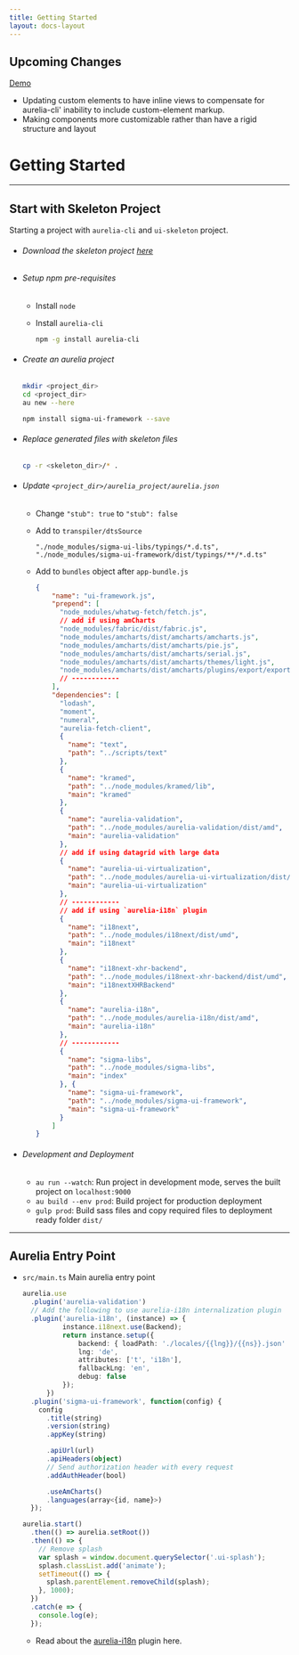 ```yaml
---
title: Getting Started
layout: docs-layout
---
```


## Upcoming Changes

[Demo](http://demo-v2.sigmaframeworks.io)

* Updating custom elements to have inline views to compensate for aurelia-cli' inability to include custom-element markup.
* Making components more customizable rather than have a rigid structure and layout


# Getting Started

--------------------------------------------------------------------------------

## Start with Skeleton Project

Starting a project with `aurelia-cli` and `ui-skeleton` project.

- ###### Download the skeleton project [here](//github.com/sigmaframeworks/sigma-ui-skeleton/archive/framework.zip)

- ###### Setup npm pre-requisites

  - Install `node`
  - Install `aurelia-cli`

    ```bash
    npm -g install aurelia-cli
    ```

- ###### Create an aurelia project

  ```bash
  mkdir <project_dir>
  cd <project_dir>
  au new --here

  npm install sigma-ui-framework --save
  ```

- ###### Replace generated files with skeleton files

  ```bash
  cp -r <skeleton_dir>/* .
  ```

- ###### Update `<project_dir>/aurelia_project/aurelia.json`

  - Change `"stub": true` to `"stub": false`

  - Add to `transpiler/dtsSource`<br>

    ```
    "./node_modules/sigma-ui-libs/typings/*.d.ts",
    "./node_modules/sigma-ui-framework/dist/typings/**/*.d.ts"
    ```

  - Add to `bundles` object after `app-bundle.js`

    ```json
    {
        "name": "ui-framework.js",
        "prepend": [
          "node_modules/whatwg-fetch/fetch.js",
          // add if using amCharts
          "node_modules/fabric/dist/fabric.js",
          "node_modules/amcharts/dist/amcharts/amcharts.js",
          "node_modules/amcharts/dist/amcharts/pie.js",
          "node_modules/amcharts/dist/amcharts/serial.js",
          "node_modules/amcharts/dist/amcharts/themes/light.js",
          "node_modules/amcharts/dist/amcharts/plugins/export/export.js"
          // ------------
        ],
        "dependencies": [
          "lodash",
          "moment",
          "numeral",
          "aurelia-fetch-client",
          {
            "name": "text",
            "path": "../scripts/text"
          },
          {
            "name": "kramed",
            "path": "../node_modules/kramed/lib",
            "main": "kramed"
          },
          {
            "name": "aurelia-validation",
            "path": "../node_modules/aurelia-validation/dist/amd",
            "main": "aurelia-validation"
          },
          // add if using datagrid with large data
          {
            "name": "aurelia-ui-virtualization",
            "path": "../node_modules/aurelia-ui-virtualization/dist/amd",
            "main": "aurelia-ui-virtualization"
          },
          // ------------
          // add if using `aurelia-i18n` plugin
          {
            "name": "i18next",
            "path": "../node_modules/i18next/dist/umd",
            "main": "i18next"
          },
          {
            "name": "i18next-xhr-backend",
            "path": "../node_modules/i18next-xhr-backend/dist/umd",
            "main": "i18nextXHRBackend"
          },
          {
            "name": "aurelia-i18n",
            "path": "../node_modules/aurelia-i18n/dist/amd",
            "main": "aurelia-i18n"
          },
          // ------------
          {
            "name": "sigma-libs",
            "path": "../node_modules/sigma-libs",
            "main": "index"
          }, {
            "name": "sigma-ui-framework",
            "path": "../node_modules/sigma-ui-framework",
            "main": "sigma-ui-framework"
          }
        ]
    }
    ```

- ###### Development and Deployment

  - `au run --watch`: Run project in development mode, serves the built project on `localhost:9000`
  - `au build --env prod`: Build project for production deployment
  - `gulp prod`: Build sass files and copy required files to deployment ready folder `dist/`

--------------------------------------------------------------------------------

## Aurelia Entry Point

- `src/main.ts` Main aurelia entry point

  ```typescript
  aurelia.use
    .plugin('aurelia-validation')
    // Add the following to use aurelia-i18n internalization plugin
    .plugin('aurelia-i18n', (instance) => {
            instance.i18next.use(Backend);
            return instance.setup({
                backend: { loadPath: './locales/{{lng}}/{{ns}}.json' },
                lng: 'de',
                attributes: ['t', 'i18n'],
                fallbackLng: 'en',
                debug: false
            });
        })
    .plugin('sigma-ui-framework', function(config) {
      config
        .title(string)
        .version(string)
        .appKey(string)

        .apiUrl(url)
        .apiHeaders(object)
        // Send authorization header with every request
        .addAuthHeader(bool)

        .useAmCharts()
        .languages(array<{id, name}>)
    });

  aurelia.start()
    .then(() => aurelia.setRoot())
    .then(() => {
      // Remove splash
      var splash = window.document.querySelector('.ui-splash');
      splash.classList.add('animate');
      setTimeout(() => {
        splash.parentElement.removeChild(splash);
      }, 1000);
    })
    .catch(e => {
      console.log(e);
    });
  ```

  - Read about the [aurelia-i18n](https://github.com/aurelia/i18n) plugin here.
